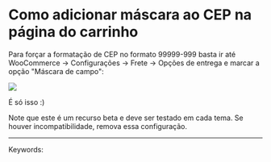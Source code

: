 # Como adicionar máscara ao CEP na página do carrinho

Para forçar a formatação de CEP no formato 99999-999 basta ir até WooCommerce -> Configurações -> Frete -> Opções de entrega e marcar a opção "Máscara de campo":

[![](https://d29l98y0pmei9d.cloudfront.net/article/2624/5e4c6557-b247-4dc8-971c-2e7dc7a1d10b.jpg)](https://d29l98y0pmei9d.cloudfront.net/article/2624/5e4c6557-b247-4dc8-971c-2e7dc7a1d10b.jpg)

É só isso :)

Note que este é um recurso beta e deve ser testado em cada tema. Se houver incompatibilidade, remova essa configuração.

___

Keywords: